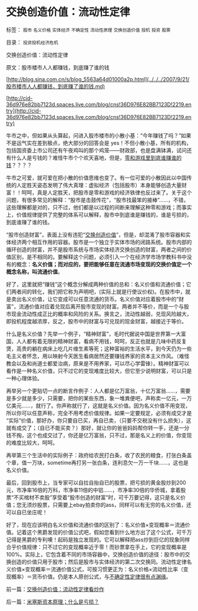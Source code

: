 # 交换创造价值：流动性定律

标签： `股市` `名义价格` `实体经济` `不确定性` `流动性原理` `交换创造价值` `投机` `投资` `股票` 

目录： `投资投机经济危机`

交换创造价值：流动性定律

原文：股市楼市人人都赚钱，到底赚了谁的钱

[http://blog.sina.com.cn/s/blog_5563a64d01000a2p.html](../../../2007/9/21/股市楼市人人都赚钱，到底赚了谁的钱.md)

[http://cid-36d976e82bb7123d.spaces.live.com/blog/cns!36D976E82BB7123D!2219.entry](http://cid-36d976e82bb7123d.spaces.live.com/blog/cns!36D976E82BB7123D!2219.entry)

牛市之中，但如果从头算起，问进入股市楼市的小散小基：“今年赚钱了吗？”如果不是运气实在差到极点，绝大部分的回答会是
yes！不但小散小基，所有的机构，包括国资委上市公司还有午夜鸡叫的那个鸡笼——财政部，也是盘满钵满，试问还有什么人是亏钱的？难怪牛市个个欢天喜地，但是，[零和游戏里到底谁赚谁的钱](../../../2009/11/26/交换创造价值之“零和股市创造的社会价值”.md)？？？？

牛市之可爱，就可爱在把小散的价值思维也变了。有一位可爱的小散因此以中国传统的人定胜天姿态发明了伟大真理：虚拟经济（包括股市）本身能够创造大量财富！！呵呵，真是人定胜天，把股市是零和游戏的经济铁律也反过来了。关于这个问题，有很多常见的解释：“股市是击鼓传花”，“股市找最笨的接棒”……，不错，这些理解都是对的，只不过，他们都是以过程的间断来理解这种零和游戏；而事实上，价值规律提供了完整的体系可以解释，股市中到底谁是赚钱的，谁是亏损的，到底谁赚了谁的钱。



“股市创造财富”，表面上没有违犯“[交换创造价值](../../../2009/12/18/交换创造价值决定了“市场才是经济”.md)”，但是，却混淆了股市容器和实体经济两个相互作用的容器。股市是一个独立于实体市场的闭路系统。股市内部的循环创造的财富，并不是股市系统与市场实体经济交换创造的财富，两者之间的价值区别，是不相同的。要解释这个问题，必须引入一个在经济学市场学教科书中没有的概念：**名义价值；而对应的，要把能够任意在流通市场变现的交换价值定一个概念名称，叫流通价值**。

好了，这里就把“赚钱”这个概念分解成两种价值的总和：名义价值和流通价值；它们两者间的转化，我们把它称为声明吧，(实际上就是行使议价权)。在股市中，就是卖出名义价值，让它变成可以任意流通的货币。名义价值对应着股市中的“财富”，流通价值对应着兑现后离开股市变现的财富。两者并不等价，而是一个与股市现金流动性成正比的概率和风险的关系。换言之，流动性越弱，兑现风险越大，即投机程度越浓厚，反之，股市中的财富与可兑现的现金财富，越接近于等价。

什么是名义价值？先举一个例子，“精神财富”，毛时代据说中国是世界第一大富国，人人都有着无限的精神财富，看病不用钱，呵呵，反正也就是几味中药反复煲，高贵的躺在病床上吃几片维生素等死；这种富裕的生活水平，到今天仍为一些毛主义者怀念，用以映射今天医生看病居然还要赚钱养家的资本主义作风。（难怪教会以及和尚道士都爱治病，原来是不用养家，可以尽心学雷锋）。精神财富可以看作是一种名义价值，只不过它的变现难度比较大，但它至少说明财富，可以只是一种心理体验。



再举另一个更贴切一点的断言作例子：人人都是亿万富翁，十亿万富翁……，需要是多少就是多少，只需要，把你的某些东西，象一堆粪便吧，声称卖一亿元，一万亿美元……，就行了。你声称就行了，这就是名义价值。因为名义价值不用变现，所以你可以任意声称，完全不用考虑价值规律。如果一定要规定，必须有成交才是
“实际”价值，那好办，你只要自已买，再自已卖，（只要不交税没有什么损失），这就有成交了；（自已不能买卖？）那好，就让你的爸爸妈妈帮你转一手，还是一分钱不掏，这个也成交过了，你还是亿万富翁，只不过，那是名义上的价值，你变现的难度比较大，呵呵。



再举第三个生活中的实际例子：政府给农民打白条，收了农民的粮食，打张白条盖个章，值一万块，sometime再打另一张白条，连利息欠一万一千块……，这也是名义价值。

最后，回到股市上，当专家可以自拉自抬自已的股票，把亏损的黄金股炒到200元，市净率16倍的万科，市净率11倍的中铝……，市净率30倍的华侨城，拿着股票“不买棺材不卖股”享受着“股市创造的财富”时，可千万要记得，这只是名义价值；您无须炒股票，只需要上ebay拍卖你的ass，同样可以有无穷的名义价值，还可以自已坐庄呢！



好了，现在应该明白名义价值和流通价值的区别了：名义价值×变现概率＝流通价值。记着这个黑爵发现的价值公式吧，假如您看到什么地方出了这个公式，可千万记得是黑爵的专利噢！起码是独立发现的。它可以解释把ass炒到巨亿的现象同样合乎价值规律：只不过它的变现概率近于零！而钞票拿在手上，它的变现概率是100%。实际上，它包含着不同的市场容器中，交换创造价值的途径：股市中的交换创造的价值只用于股市；然后是股市与实体经济的第二次交换同。流动性定律名义价值×变现概率＝流通价值公式，可按习惯更正为：名义价格×流动性比率（变现概率）＝货币价值。仍是本人原创公式，与[不确定性定律很有点渊缘](../../../2009/4/3/流动性定律，风险利润和不确定性.md)。

前一篇：[交换创造价值：流动性定律看炒作](../../../2010/12/21/交换创造价值：流动性定律看炒作.md)

后一篇：[米塞斯资本原理；什么是亏损？](../../../2010/12/21/米塞斯资本原理；什么是亏损？.md)
